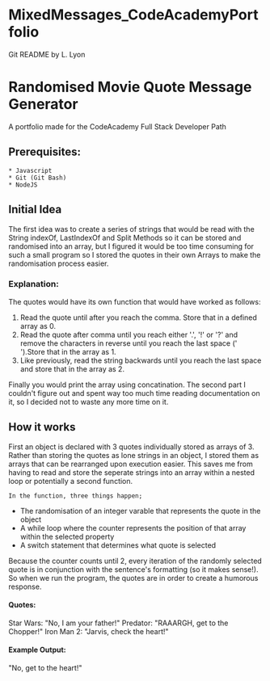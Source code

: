 # MixedMessages_CodeAcademyPortfolio

Git README by L. Lyon

# Randomised Movie Quote Message Generator
A portfolio made for the CodeAcademy Full Stack Developer Path

## Prerequisites:
    * Javascript
    * Git (Git Bash)
    * NodeJS

## Initial Idea
The first idea was to create a series of strings that would be read with the String indexOf, LastIndexOf and Split Methods so it can be stored and randomised into an array, but I figured it would be too time consuming for such a small program so I stored the quotes in their own Arrays to make the randomisation process easier.

### Explanation:
The quotes would have its own function that would have worked as follows:

1. Read the quote until after you reach the comma. Store that in a defined array as 0.
2. Read the quote after comma until you reach either '.', '!' or '?' and remove the characters in reverse until you reach the last space (' ').Store that in the array as 1.
3. Like previously, read the string backwards until you reach the last space and store that in the array as 2.

Finally you would print the array using concatination. The second part I couldn't figure out and spent way too much time reading documentation on it, so I decided not to waste any more time on it.

## How it works
First an object is declared with 3 quotes individually stored as arrays of 3.
Rather than storing the quotes as lone strings in an object, I stored them as arrays that can be rearranged upon execution easier. This saves me from having to read and store the seperate strings into an array within a nested loop or potentially a second function.

    In the function, three things happen;
* The randomisation of an integer varable that represents the quote in the object
* A while loop where the counter represents the position of that array within the selected property
* A switch statement that determines what quote is selected

Because the counter counts until 2, every iteration of the randomly selected quote is in conjunction with the sentence's formatting (so it makes sense!). So when we run the program, the quotes are in order to create a humorous response.

#### Quotes:
Star Wars: "No, I am your father!"
Predator: "RAAARGH, get to the Chopper!"
Iron Man 2: "Jarvis, check the heart!"

#### Example Output:
"No, get to the heart!"
